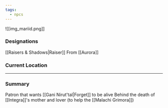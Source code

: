 ```yaml
---
tags:
  - npcs
---
```

![[img_mariid.png]]

### Designations
[[Raisers & Shadows|Raiser]]
From [[Aurora]]
### Current Location


___
### Summary
Patron that wants [[Gani Nirut'tal|Forget]] to be alive
Behind the death of [[Integra]]'s mother and lover (to help the [[Malachi Grimora]])
